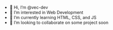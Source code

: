 - 👋 Hi, I’m @vec-dev
- 👀 I’m interested in Web Development
- 🌱 I’m currently learning HTML, CSS, and JS
- 💞️ I’m looking to collaborate on some project soon
<!-- - 📫 How to reach me ... -->

<!---
vec-dev/vec-dev is a ✨ special ✨ repository because its `README.md` (this file) appears on your GitHub profile.
You can click the Preview link to take a look at your changes.
--->
